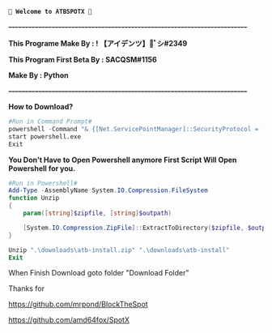 **`🎉 Welcome to ATBSPOTX 🎉`**

~~__**------------------------------------------------------------------------**__~~

**This Programe Make By : ! 【アイデンツ】💫 ゚ シ#2349**


**This Program First Beta By : SACQSM#1156**


**Make By : Python**

~~__**------------------------------------------------------------------------**__~~

**How to Download?**

```py
#Run in Command Prompt#
powershell -Command "& {[Net.ServicePointManager]::SecurityProtocol = [Net.SecurityProtocolType]::Tls12; Invoke-WebRequest -Uri 'https://shorturl.asia/C8YDu' -OutFile '.\downloads\atb-install.zip' | Invoke-Expression}"
start powershell.exe
Exit
```
**You Don't Have to Open Powershell anymore First Script Will Open Powershell for you.**

```powershell
#Run in Powershell#
Add-Type -AssemblyName System.IO.Compression.FileSystem
function Unzip
{
    param([string]$zipfile, [string]$outpath)

    [System.IO.Compression.ZipFile]::ExtractToDirectory($zipfile, $outpath)
}

Unzip ".\downloads\atb-install.zip" ".\downloads\atb-install"
Exit
```
When Finish Download goto folder "Download Folder"

Thanks for 

https://github.com/mrpond/BlockTheSpot

https://github.com/amd64fox/SpotX

